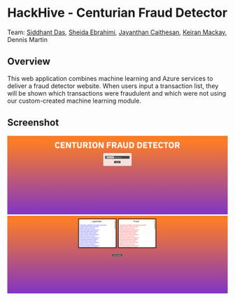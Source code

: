 # HackHive - Centurian Fraud Detector
Team: [Siddhant Das](https://github.com/Sid-26), [Sheida Ebrahimi](https://github.com/Sheida-Ebrahimi), [Jayanthan Caithesan](https://github.com/JayCaithesan), [Keiran Mackay](https://github.com/KeiranMacKay), Dennis Martin

## Overview
This web application combines machine learning and Azure services to deliver a fraud detector website. When users input a transaction list, they will be shown which transactions were fraudulent and which were not using our custom-created machine learning module.


## Screenshot
![nostalgia.png](Screenshots/first.png)
![nostalgia.png](Screenshots/second.png)
